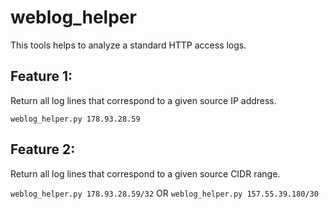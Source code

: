 # weblog_helper

This tools helps to analyze a standard HTTP access logs.

## Feature 1:
Return all log lines that correspond to a given source IP address.

```weblog_helper.py 178.93.28.59```

## Feature 2:
Return all log lines that correspond to a given source CIDR range.

```weblog_helper.py 178.93.28.59/32``` OR ```weblog_helper.py 157.55.39.180/30```